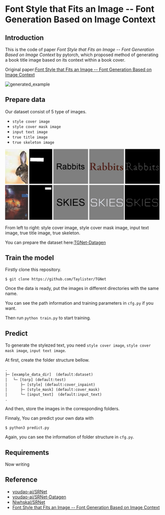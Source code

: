 # Font Style that Fits an Image -- Font Generation Based on Image Context

## Introduction
This is the code of paper *Font Style that Fits an Image -- Font Generation Based on Image Context* by pytorch, which proposed method of generating a book title image based on its context within a book cover.

Original paper:[Font Style that Fits an Image -- Font Generation Based on Image Context](https://arxiv.org/abs/2105.08879)

![generated_example](smaple/generated_example.png) 

## Prepare data
Our dataset consist of 5 type of images.
- `style cover image`
- `style cover mask image`
- `input text image`
- `true title image`
- `true skeleton image`

![generated_example](smaple/dataset_example.png) 

From left to right: style cover image, style cover mask image, input text image, true title image, true skeleton.

You can prepare the dataset here:[TGNet-Datagen](https://github.com/Taylister/TGNet-Datagen)

## Train the model
Firstly clone this repository.
```
$ git clone https://github.com/Taylister/TGNet
```
Once the data is ready, put the images in different directories with the same name.

You can see the path information and training parameters in `cfg.py` if you want.

Then run `python train.py` to start training.

## Predict

To generate the stylezed text, you need `style cover image`, `style cover mask image`, `input text image`.

At first, create the folder structure bellow. 
```
.
├─ [example_data_dir]  (default:dataset)
│　 └─ [torp] (default:test)
│      ├─ [style] (default:cover_inpaint)
│      ├─ [style_mask] (default:cover_mask)
│      └─ [input_text]  (default:input_text)
.
```
And then, store the images in the corresponding folders.

Finnaly, You can predict your own data with
```
$ python3 predict.py
```

Again, you can see the information of folder structure in `cfg.py`.

## Requirements
Now writing

## Reference
- [youdao-ai/SRNet](https://github.com/youdao-ai/SRNet)
- [youdao-ai/SRNet-Datagen](https://github.com/youdao-ai/SRNet-Datagen)
- [Niwhskal/SRNet](https://github.com/Niwhskal/SRNet)
- [Font Style that Fits an Image -- Font Generation Based on Image Context](#)
